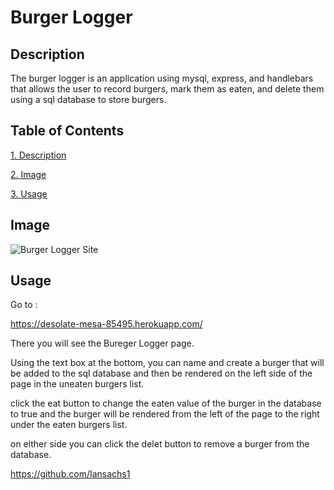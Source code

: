 # Burger Logger

  ## Description
  
The burger logger is an application using mysql, express, and handlebars that allows the user to record burgers, mark them as eaten, and delete them using a sql database to store burgers.
  
## Table of Contents
  
[1. Description](##-Description)
  
[2. Image](##-Image)
  
[3. Usage](##-Usage)
  
## Image
  
![Burger Logger Site](./images/?raw=true "Title")
  
## Usage
  
Go to :

https://desolate-mesa-85495.herokuapp.com/

There you will see the Bureger Logger page.

Using the text box at the bottom, you can name and create a burger that will be added to the sql database and then be rendered on the left side of the page in the uneaten burgers list.

click the eat button to change the eaten value of the burger in the database to true and the burger will be rendered from the left of the page to the right under the eaten burgers list.

on either side you can click the delet button to remove a burger from the database.

  
https://github.com/Iansachs1